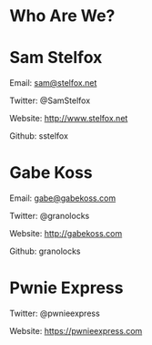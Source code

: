 <!SLIDE>

# Who Are We?

<!SLIDE>

# Sam Stelfox

Email: sam@stelfox.net

Twitter: @SamStelfox

Website: http://www.stelfox.net

Github: sstelfox

<!SLIDE>

# Gabe Koss

Email: gabe@gabekoss.com

Twitter: @granolocks

Website: http://gabekoss.com

Github: granolocks

<!SLIDE>

# Pwnie Express

Twitter: @pwnieexpress

Website: https://pwnieexpress.com

